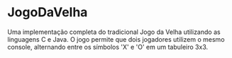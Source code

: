# JogoDaVelha
Uma implementação completa do tradicional Jogo da Velha utilizando as linguagens C e Java. O jogo permite que dois jogadores utilizem o mesmo console, alternando entre os símbolos 'X' e 'O' em um tabuleiro 3x3.
